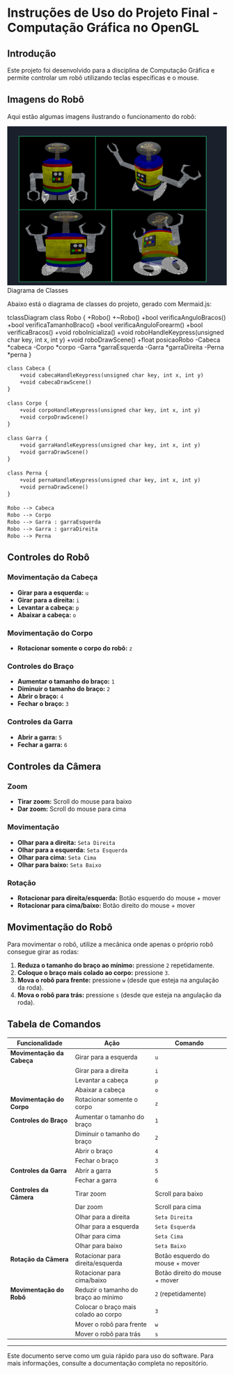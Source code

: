 # Instruções de Uso do Projeto Final - Computação Gráfica no OpenGL

## Introdução
Este projeto foi desenvolvido para a disciplina de Computação Gráfica e permite controlar um robô utilizando teclas específicas e o mouse.

## Imagens do Robô
Aqui estão algumas imagens ilustrando o funcionamento do robô:

![Robo](images/robo.png)
Diagrama de Classes

Abaixo está o diagrama de classes do projeto, gerado com Mermaid.js:

tclassDiagram
    class Robo {
        +Robo()
        +~Robo()
        +bool verificaAnguloBracos()
        +bool verificaTamanhoBraco()
        +bool verificaAnguloForearm()
        +bool verificaBracos()
        +void roboInicializa()
        +void roboHandleKeypress(unsigned char key, int x, int y)
        +void roboDrawScene()
        +float posicaoRobo
        -Cabeca *cabeca
        -Corpo *corpo
        -Garra *garraEsquerda
        -Garra *garraDireita
        -Perna *perna
    }

    class Cabeca {
        +void cabecaHandleKeypress(unsigned char key, int x, int y)
        +void cabecaDrawScene()
    }

    class Corpo {
        +void corpoHandleKeypress(unsigned char key, int x, int y)
        +void corpoDrawScene()
    }

    class Garra {
        +void garraHandleKeypress(unsigned char key, int x, int y)
        +void garraDrawScene()
    }

    class Perna {
        +void pernaHandleKeypress(unsigned char key, int x, int y)
        +void pernaDrawScene()
    }

    Robo --> Cabeca
    Robo --> Corpo
    Robo --> Garra : garraEsquerda
    Robo --> Garra : garraDireita
    Robo --> Perna

## Controles do Robô

### Movimentação da Cabeça
- **Girar para a esquerda:** `u`
- **Girar para a direita:** `i`
- **Levantar a cabeça:** `p`
- **Abaixar a cabeça:** `o`

### Movimentação do Corpo
- **Rotacionar somente o corpo do robô:** `z`

### Controles do Braço
- **Aumentar o tamanho do braço:** `1`
- **Diminuir o tamanho do braço:** `2`
- **Abrir o braço:** `4`
- **Fechar o braço:** `3`

### Controles da Garra
- **Abrir a garra:** `5`
- **Fechar a garra:** `6`

## Controles da Câmera

### Zoom
- **Tirar zoom:** Scroll do mouse para baixo
- **Dar zoom:** Scroll do mouse para cima

### Movimentação
- **Olhar para a direita:** `Seta Direita`
- **Olhar para a esquerda:** `Seta Esquerda`
- **Olhar para cima:** `Seta Cima`
- **Olhar para baixo:** `Seta Baixo`

### Rotação
- **Rotacionar para direita/esquerda:** Botão esquerdo do mouse + mover
- **Rotacionar para cima/baixo:** Botão direito do mouse + mover

## Movimentação do Robô
Para movimentar o robô, utilize a mecânica onde apenas o próprio robô consegue girar as rodas:
1. **Reduza o tamanho do braço ao mínimo:** pressione `2` repetidamente.
2. **Coloque o braço mais colado ao corpo:** pressione `3`.
3. **Mova o robô para frente:** pressione `w` (desde que esteja na angulação da roda).
4. **Mova o robô para trás:** pressione `s` (desde que esteja na angulação da roda).

## Tabela de Comandos

| Funcionalidade             | Ação                                 | Comando |
|----------------------------|--------------------------------------|---------|
| **Movimentação da Cabeça**   | Girar para a esquerda             | `u`     |
|                            | Girar para a direita              | `i`     |
|                            | Levantar a cabeça                | `p`     |
|                            | Abaixar a cabeça                 | `o`     |
| **Movimentação do Corpo**   | Rotacionar somente o corpo        | `z`     |
| **Controles do Braço**      | Aumentar o tamanho do braço       | `1`     |
|                            | Diminuir o tamanho do braço      | `2`     |
|                            | Abrir o braço                    | `4`     |
|                            | Fechar o braço                   | `3`     |
| **Controles da Garra**     | Abrir a garra                     | `5`     |
|                            | Fechar a garra                    | `6`     |
| **Controles da Câmera**    | Tirar zoom                        | Scroll para baixo |
|                            | Dar zoom                          | Scroll para cima  |
|                            | Olhar para a direita              | `Seta Direita`    |
|                            | Olhar para a esquerda             | `Seta Esquerda`   |
|                            | Olhar para cima                   | `Seta Cima`       |
|                            | Olhar para baixo                  | `Seta Baixo`      |
| **Rotação da Câmera**    | Rotacionar para direita/esquerda  | Botão esquerdo do mouse + mover |
|                            | Rotacionar para cima/baixo        | Botão direito do mouse + mover |
| **Movimentação do Robô**  | Reduzir o tamanho do braço ao mínimo | `2` (repetidamente) |
|                            | Colocar o braço mais colado ao corpo | `3` |
|                            | Mover o robô para frente         | `w`     |
|                            | Mover o robô para trás           | `s`     |

---
Este documento serve como um guia rápido para uso do software. Para mais informações, consulte a documentação completa no repositório.

